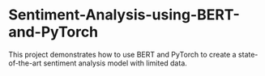 # Sentiment-Analysis-using-BERT-and-PyTorch

This project demonstrates how to use BERT and PyTorch to create a state-of-the-art sentiment analysis model with limited data.
